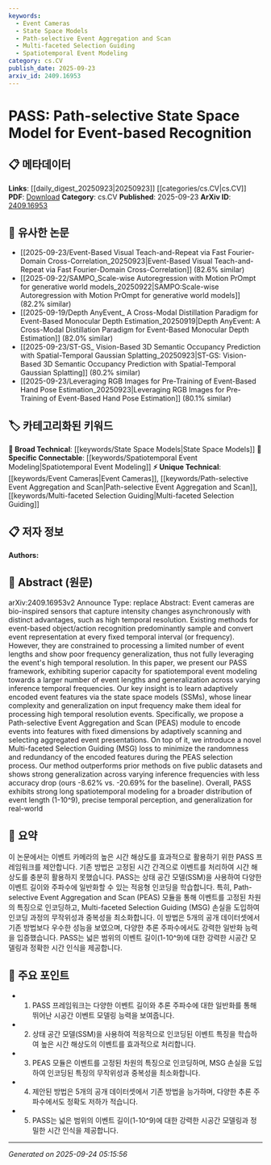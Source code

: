 ```yaml
---
keywords:
  - Event Cameras
  - State Space Models
  - Path-selective Event Aggregation and Scan
  - Multi-faceted Selection Guiding
  - Spatiotemporal Event Modeling
category: cs.CV
publish_date: 2025-09-23
arxiv_id: 2409.16953
---
```


<!-- KEYWORD_LINKING_METADATA:
{
  "processed_timestamp": "2025-09-24T05:15:56.514626",
  "vocabulary_version": "1.0",
  "selected_keywords": [
    "Event Cameras",
    "State Space Models",
    "Path-selective Event Aggregation and Scan",
    "Multi-faceted Selection Guiding",
    "Spatiotemporal Event Modeling"
  ],
  "rejected_keywords": [],
  "similarity_scores": {
    "Event Cameras": 0.78,
    "State Space Models": 0.72,
    "Path-selective Event Aggregation and Scan": 0.81,
    "Multi-faceted Selection Guiding": 0.79,
    "Spatiotemporal Event Modeling": 0.77
  },
  "extraction_method": "AI_prompt_based",
  "budget_applied": true,
  "candidates_json": {
    "candidates": [
      {
        "surface": "Event Cameras",
        "canonical": "Event Cameras",
        "aliases": [
          "Neuromorphic Cameras"
        ],
        "category": "unique_technical",
        "rationale": "Event cameras are a key component of the study, offering a unique approach to capturing high temporal resolution data.",
        "novelty_score": 0.75,
        "connectivity_score": 0.65,
        "specificity_score": 0.85,
        "link_intent_score": 0.78
      },
      {
        "surface": "State Space Models",
        "canonical": "State Space Models",
        "aliases": [
          "SSMs"
        ],
        "category": "broad_technical",
        "rationale": "State Space Models are central to the proposed framework, enabling adaptive encoding of event features.",
        "novelty_score": 0.55,
        "connectivity_score": 0.7,
        "specificity_score": 0.8,
        "link_intent_score": 0.72
      },
      {
        "surface": "Path-selective Event Aggregation and Scan",
        "canonical": "Path-selective Event Aggregation and Scan",
        "aliases": [
          "PEAS"
        ],
        "category": "unique_technical",
        "rationale": "The PEAS module is a novel component of the framework, crucial for encoding events into fixed dimensions.",
        "novelty_score": 0.8,
        "connectivity_score": 0.6,
        "specificity_score": 0.88,
        "link_intent_score": 0.81
      },
      {
        "surface": "Multi-faceted Selection Guiding",
        "canonical": "Multi-faceted Selection Guiding",
        "aliases": [
          "MSG"
        ],
        "category": "unique_technical",
        "rationale": "MSG loss is a novel technique introduced to minimize randomness and redundancy in feature encoding.",
        "novelty_score": 0.78,
        "connectivity_score": 0.58,
        "specificity_score": 0.86,
        "link_intent_score": 0.79
      },
      {
        "surface": "Spatiotemporal Event Modeling",
        "canonical": "Spatiotemporal Event Modeling",
        "aliases": [
          "Spatiotemporal Modeling"
        ],
        "category": "specific_connectable",
        "rationale": "Spatiotemporal event modeling is essential for understanding the temporal dynamics in event-based recognition.",
        "novelty_score": 0.65,
        "connectivity_score": 0.75,
        "specificity_score": 0.82,
        "link_intent_score": 0.77
      }
    ],
    "ban_list_suggestions": [
      "method",
      "performance",
      "framework"
    ]
  },
  "decisions": [
    {
      "candidate_surface": "Event Cameras",
      "resolved_canonical": "Event Cameras",
      "decision": "linked",
      "scores": {
        "novelty": 0.75,
        "connectivity": 0.65,
        "specificity": 0.85,
        "link_intent": 0.78
      }
    },
    {
      "candidate_surface": "State Space Models",
      "resolved_canonical": "State Space Models",
      "decision": "linked",
      "scores": {
        "novelty": 0.55,
        "connectivity": 0.7,
        "specificity": 0.8,
        "link_intent": 0.72
      }
    },
    {
      "candidate_surface": "Path-selective Event Aggregation and Scan",
      "resolved_canonical": "Path-selective Event Aggregation and Scan",
      "decision": "linked",
      "scores": {
        "novelty": 0.8,
        "connectivity": 0.6,
        "specificity": 0.88,
        "link_intent": 0.81
      }
    },
    {
      "candidate_surface": "Multi-faceted Selection Guiding",
      "resolved_canonical": "Multi-faceted Selection Guiding",
      "decision": "linked",
      "scores": {
        "novelty": 0.78,
        "connectivity": 0.58,
        "specificity": 0.86,
        "link_intent": 0.79
      }
    },
    {
      "candidate_surface": "Spatiotemporal Event Modeling",
      "resolved_canonical": "Spatiotemporal Event Modeling",
      "decision": "linked",
      "scores": {
        "novelty": 0.65,
        "connectivity": 0.75,
        "specificity": 0.82,
        "link_intent": 0.77
      }
    }
  ]
}
-->

# PASS: Path-selective State Space Model for Event-based Recognition

## 📋 메타데이터

**Links**: [[daily_digest_20250923|20250923]] [[categories/cs.CV|cs.CV]]
**PDF**: [Download](https://arxiv.org/pdf/2409.16953.pdf)
**Category**: cs.CV
**Published**: 2025-09-23
**ArXiv ID**: [2409.16953](https://arxiv.org/abs/2409.16953)

## 🔗 유사한 논문
- [[2025-09-23/Event-Based Visual Teach-and-Repeat via Fast Fourier-Domain Cross-Correlation_20250923|Event-Based Visual Teach-and-Repeat via Fast Fourier-Domain Cross-Correlation]] (82.6% similar)
- [[2025-09-22/SAMPO_Scale-wise Autoregression with Motion PrOmpt for generative world models_20250922|SAMPO:Scale-wise Autoregression with Motion PrOmpt for generative world models]] (82.2% similar)
- [[2025-09-19/Depth AnyEvent_ A Cross-Modal Distillation Paradigm for Event-Based Monocular Depth Estimation_20250919|Depth AnyEvent: A Cross-Modal Distillation Paradigm for Event-Based Monocular Depth Estimation]] (82.0% similar)
- [[2025-09-23/ST-GS_ Vision-Based 3D Semantic Occupancy Prediction with Spatial-Temporal Gaussian Splatting_20250923|ST-GS: Vision-Based 3D Semantic Occupancy Prediction with Spatial-Temporal Gaussian Splatting]] (80.2% similar)
- [[2025-09-23/Leveraging RGB Images for Pre-Training of Event-Based Hand Pose Estimation_20250923|Leveraging RGB Images for Pre-Training of Event-Based Hand Pose Estimation]] (80.1% similar)

## 🏷️ 카테고리화된 키워드
**🧠 Broad Technical**: [[keywords/State Space Models|State Space Models]]
**🔗 Specific Connectable**: [[keywords/Spatiotemporal Event Modeling|Spatiotemporal Event Modeling]]
**⚡ Unique Technical**: [[keywords/Event Cameras|Event Cameras]], [[keywords/Path-selective Event Aggregation and Scan|Path-selective Event Aggregation and Scan]], [[keywords/Multi-faceted Selection Guiding|Multi-faceted Selection Guiding]]

## 📋 저자 정보

**Authors:** 

## 📄 Abstract (원문)

arXiv:2409.16953v2 Announce Type: replace 
Abstract: Event cameras are bio-inspired sensors that capture intensity changes asynchronously with distinct advantages, such as high temporal resolution. Existing methods for event-based object/action recognition predominantly sample and convert event representation at every fixed temporal interval (or frequency). However, they are constrained to processing a limited number of event lengths and show poor frequency generalization, thus not fully leveraging the event's high temporal resolution. In this paper, we present our PASS framework, exhibiting superior capacity for spatiotemporal event modeling towards a larger number of event lengths and generalization across varying inference temporal frequencies. Our key insight is to learn adaptively encoded event features via the state space models (SSMs), whose linear complexity and generalization on input frequency make them ideal for processing high temporal resolution events. Specifically, we propose a Path-selective Event Aggregation and Scan (PEAS) module to encode events into features with fixed dimensions by adaptively scanning and selecting aggregated event presentations. On top of it, we introduce a novel Multi-faceted Selection Guiding (MSG) loss to minimize the randomness and redundancy of the encoded features during the PEAS selection process. Our method outperforms prior methods on five public datasets and shows strong generalization across varying inference frequencies with less accuracy drop (ours -8.62% vs. -20.69% for the baseline). Overall, PASS exhibits strong long spatiotemporal modeling for a broader distribution of event length (1-10^9), precise temporal perception, and generalization for real-world

## 📝 요약

이 논문에서는 이벤트 카메라의 높은 시간 해상도를 효과적으로 활용하기 위한 PASS 프레임워크를 제안합니다. 기존 방법은 고정된 시간 간격으로 이벤트를 처리하여 시간 해상도를 충분히 활용하지 못했습니다. PASS는 상태 공간 모델(SSM)을 사용하여 다양한 이벤트 길이와 주파수에 일반화할 수 있는 적응형 인코딩을 학습합니다. 특히, Path-selective Event Aggregation and Scan (PEAS) 모듈을 통해 이벤트를 고정된 차원의 특징으로 인코딩하고, Multi-faceted Selection Guiding (MSG) 손실을 도입하여 인코딩 과정의 무작위성과 중복성을 최소화합니다. 이 방법은 5개의 공개 데이터셋에서 기존 방법보다 우수한 성능을 보였으며, 다양한 추론 주파수에서도 강력한 일반화 능력을 입증했습니다. PASS는 넓은 범위의 이벤트 길이(1-10^9)에 대한 강력한 시공간 모델링과 정확한 시간 인식을 제공합니다.

## 🎯 주요 포인트

- 1. PASS 프레임워크는 다양한 이벤트 길이와 추론 주파수에 대한 일반화를 통해 뛰어난 시공간 이벤트 모델링 능력을 보여줍니다.
- 2. 상태 공간 모델(SSM)을 사용하여 적응적으로 인코딩된 이벤트 특징을 학습하여 높은 시간 해상도의 이벤트를 효과적으로 처리합니다.
- 3. PEAS 모듈은 이벤트를 고정된 차원의 특징으로 인코딩하며, MSG 손실을 도입하여 인코딩된 특징의 무작위성과 중복성을 최소화합니다.
- 4. 제안된 방법은 5개의 공개 데이터셋에서 기존 방법을 능가하며, 다양한 추론 주파수에서도 정확도 저하가 적습니다.
- 5. PASS는 넓은 범위의 이벤트 길이(1-10^9)에 대한 강력한 시공간 모델링과 정밀한 시간 인식을 제공합니다.


---

*Generated on 2025-09-24 05:15:56*